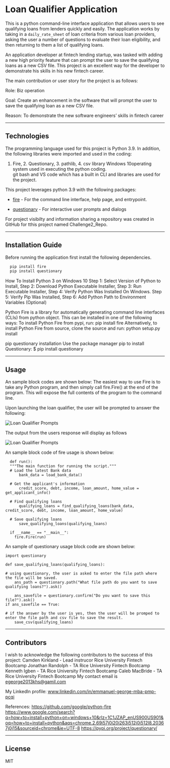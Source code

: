 # Loan Qualifier Application

This is a python command-line interface application that allows users to see qualifying loans from lenders quickly and easily. The application works by taking in a `daily_rate_sheet` of loan criteria from various loan providers, asking the user a number of questions to evaluate their loan eligibility, and then returning to them a list of qualifying loans.

An application developer at fintech lending startup, was tasked with adding a new high priority feature that can prompt the user to save the qualifying loans as a new CSV file.  This project is an excellent way for the developer to demonstrate his skills in his new fintech career.

The main contribution or user story for the project is as follows:

Role: Biz operation

Goal: Create an enhancement in the software that will prompt the user to save the qualifying loan as a new CSV file.

Reason: To demonstrate the new software engineers’ skills in fintech career

---

## Technologies
The programming language used for this project is Python 3.9. In addition, the following libraries were imported and used in the coding:
1. Fire, 2. Questionary, 3. pathlib, 4. csv library 
Windows 10operating system used in executing the python coding.  
git bash and VS code which has a built in CLI and libraries are used for the project.

This project leverages python 3.9 with the following packages:

* [fire](https://github.com/google/python-fire) - For the command line interface, help page, and entrypoint.

* [questionary](https://github.com/tmbo/questionary) - For interactive user prompts and dialogs

For project visibilty and information sharing a repository was created in GitHub for tthis project named Challenge2_Repo.

---

## Installation Guide
Before running the application first install the following dependencies.
```python
  pip install fire
  pip install questionary
```
How To Install Python 3 on Windows 10
Step 1: Select Version of Python to Install, Step 2: Download Python Executable Installer, Step 3: Run Executable Installer, Step 4: Verify Python Was Installed On Windows.
Step 5: Verify Pip Was Installed, Step 6: Add Python Path to Environment Variables (Optional)

Python Fire is a library for automatically generating command line interfaces (CLIs) from python object. This can be installed in one of the following ways:
To install Python Fire from pypi, run:
pip install fire
Alternatively, to install Python Fire from source, clone the source and run:
python setup.py install

pip questionary installation
Use the package manager pip to install Questionary:
$ pip install questionary

---

## Usage
An sample block codes are shown below:
The easiest way to use Fire is to take any Python program, and then simply call fire.Fire() at the end of the program. This will expose the full contents of the program to the command line. 

Upon launching the loan qualifier, the user will be prompted to answer the following:

  ![Loan Qualifier Prompts](C:\Users\egeor\OneDrive\Desktop\Fintech\Challenge2_Repo\loan_qualifier_app\Images\Questionary_for_Applicants_bank_info.png)






The output from the users response will display as follows

![Loan Qualifier Prompts](C:\Users\egeor\OneDrive\Desktop\Fintech\Challenge2_Repo\loan_qualifier_app\Images\git_terminal_user_dialog.png)








An sample block code of fire usage is shown below:

      def run():
      """The main function for running the script."""
      # Load the latest Bank data
          bank_data = load_bank_data()

      # Get the applicant's information
          credit_score, debt, income, loan_amount, home_value = get_applicant_info()

      # Find qualifying loans
          qualifying_loans = find_qualifying_loans(bank_data, credit_score, debt, income, loan_amount, home_value)

      # Save qualifying loans
          save_qualifying_loans(qualifying_loans)

      if __name__ == "__main__":
        fire.Fire(run)

An sample of questionary usage block code are shown below:

    import questionary

    def save_qualifying_loans(qualifying_loans):
    
    # using questionary, the user is asked to enter the file path where the file will be saved.
        ans_path = questionary.path("What file path do you want to save qualifying loans?").ask()

        ans_savefile = questionary.confirm("Do you want to save this file?").ask()
    if ans_savefile == True: 
         
    # if the answer by the user is yes, then the user will be promped to enter the file path and csv file to save the result.
        save_csv(qualifying_loans)
        
---
## Contributors
I wish to acknowledge the following contributors to the success of this project:
  Camden Kirkland - Lead instrucor Rice University Fintech Bootcamp
  Jonathan Randolph - TA  Rice University Fintech Bootcamp
  Kenneth Igben - TA  Rice University Fintech Bootcamp
  Caleb MacBride - TA  Rice University Fintech Bootcamp
My contact email is egeorge2013khs@gamil.com 

My LinkedIn profile: www.linkedin.com/in/emmanuel-george-mba-pmp-pcqi

References:
https://github.com/google/python-fire
https://www.google.com/search?q=how+to+install+python+on+windows+10&rlz=1C1JZAP_enUS900US901&oq=how+to+install+python&aqs=chrome.2.69i57j0i20i263i512j0i512l8.20367j0j15&sourceid=chrome&ie=UTF-8
https://pypi.org/project/questionary/

---

## License

MIT
